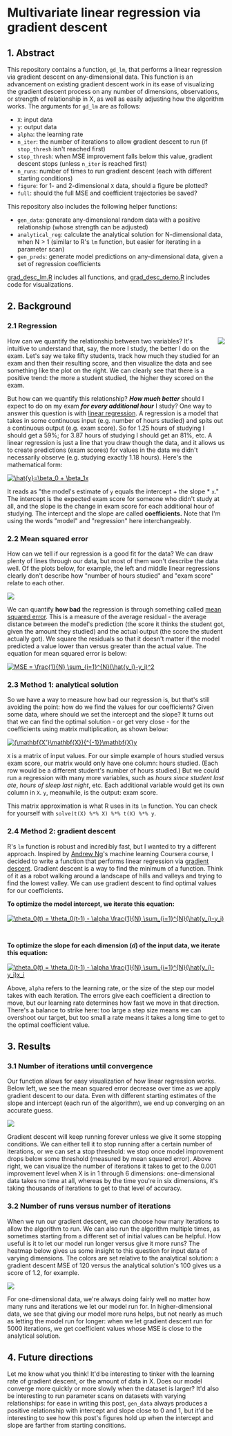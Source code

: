# Multivariate linear regression via gradient descent

## 1. Abstract
This repository contains a function, `gd_lm`, that performs a linear regression via gradient descent on any-dimensional data. This function is an advancement on existing gradient descent work in its ease of visualizing the gradient descent process on any number of dimensions, observations, or strength of relationship in X, as well as easily adjusting how the algorithm works. The arguments for `gd_lm` are as follows:
* `X`: input data
* `y`: output data
* `alpha`: the learning rate
* `n_iter`: the number of iterations to allow gradient descent to run (if `stop_thresh` isn't reached first)
* `stop_thresh`: when MSE improvement falls below this value, gradient descent stops (unless `n_iter` is reached first)
* `n_runs`: number of times to run gradient descent (each with different starting conditions)
* `figure`: for 1- and 2-dimensional `X` data, should a figure be plotted?
* `full`: should the full MSE and coefficient trajectories be saved?

This repository also includes the following helper functions:
* `gen_data`: generate any-dimensional random data with a positive relationship (whose strength can be adjusted)
* `analytical_reg`: calculate the analytical solution for N-dimensional data, when N > 1 (similar to R's `lm` function, but easier for iterating in a parameter scan)
* `gen_preds`: generate model predictions on any-dimensional data, given a set of regression coefficients

[grad_desc_lm.R](grad_desc_lm.R) includes all functions, and [grad_desc_demo.R](grad_desc_demo.R) includes code for visualizations.

## 2. Background
### 2.1 Regression
<img align="right" src="https://i.imgur.com/1ltmiKM.png"> How can we quantify the relationship between two variables? It's intuitive to understand that, say, the more I study, the better I do on the exam. Let's say we take fifty students, track how much they studied for an exam and then their resulting score, and then visualize the data and see something like the plot on the right. We can clearly see that there is a positive trend: the more a student studied, the higher they scored on the exam. 

But how can we quantify this relationship? **_How much better_** should I expect to do on my exam **_for every additional hour_** I study? One way to answer this question is with [linear regression](https://en.wikipedia.org/wiki/Linear_regression). A regression is a model that takes in some continuous input (e.g. number of hours studied) and spits out a continuous output (e.g. exam score). So for 1.25 hours of studying I should get a 59%; for 3.87 hours of studying I should get an 81%, etc. A linear regression is just a line that you draw though the data, and it allows us to create predictions (exam scores) for values in the data we didn't necessarily observe (e.g. studying exactly 1.18 hours). Here's the mathematical form:

<a href="https://www.codecogs.com/eqnedit.php?latex=\hat{y}=\beta_0&space;&plus;&space;\beta_1x" target="_blank"><img src="https://latex.codecogs.com/gif.latex?\hat{y}=\beta_0&space;&plus;&space;\beta_1x" title="\hat{y}=\beta_0 + \beta_1x" /></a>

It reads as "the model's estimate of `y` equals the intercept + the slope * `x`." The intercept is the expected exam score for someone who didn't study at all, and the slope is the change in exam score for each additional hour of studying. The intercept and the slope are called **coefficients.** Note that I'm using the words "model" and "regression" here interchangeably.

### 2.2 Mean squared error
How can we tell if our regression is a good fit for the data? We can draw plenty of lines through our data, but most of them won't describe the data well. Of the plots below, for example, the left and middle linear regressions clearly don't describe how "number of hours studied" and "exam score" relate to each other. 

![](https://i.imgur.com/8G5SCBQ.png)

We can quantify **how bad** the regression is through something called [mean squared error](https://en.wikipedia.org/wiki/Mean_squared_error). This is a measure of the average residual - the average distance between the model's prediction (the score it thinks the student got, given the amount they studied) and the actual output (the score the student actually got). We square the residuals so that it doesn't matter if the model predicted a value lower than versus greater than the actual value. The equation for mean squared error is below:

<a href="https://www.codecogs.com/eqnedit.php?latex=MSE&space;=&space;\frac{1}{N}&space;\sum_{i=1}^{N}(\hat{y_i}-y_i)^2" target="_blank"><img src="https://latex.codecogs.com/gif.latex?MSE&space;=&space;\frac{1}{N}&space;\sum_{i=1}^{N}(\hat{y_i}-y_i)^2" title="MSE = \frac{1}{N} \sum_{i=1}^{N}(\hat{y_i}-y_i)^2" /></a>

### 2.3 Method 1: analytical solution
So we have a way to measure how bad our regression is, but that's still avoiding the point: how do we find the values for our coefficients? Given some data, where should we set the intercept and the slope? It turns out that we can find the optimal solution - or get very close - for the coefficients using matrix multiplication, as shown below:

<a href="https://www.codecogs.com/eqnedit.php?latex=(\mathbf{X'}\mathbf{X}){^{-1}}\mathbf{X}y" target="_blank"><img src="https://latex.codecogs.com/gif.latex?(\mathbf{X'}\mathbf{X}){^{-1}}\mathbf{X}y" title="(\mathbf{X'}\mathbf{X}){^{-1}}\mathbf{X}y" /></a>

`X` is a matrix of input values. For our simple example of hours studied versus exam score, our matrix would only have one column: hours studied. (Each row would be a different student's number of hours studied.) But we could run a regression with many more variables, such as *hours since student last ate*, *hours of sleep last night*, etc. Each additional variable would get its own column in `X`. `y`, meanwhile, is the output: exam score.

This matrix approximation is what R uses in its `lm` function. You can check for yourself with `solve(t(X) %*% X) %*% t(X) %*% y`.

### 2.4 Method 2: gradient descent
R's `lm` function is robust and incredibly fast, but I wanted to try a different approach. Inspired by [Andrew Ng](http://www.andrewng.org/)'s machine learning Coursera course, I decided to write a function that performs linear regression via [gradient descent](https://en.wikipedia.org/wiki/Gradient_descent). Gradient descent is a way to find the minimum of a function. Think of it as a robot walking around a landscape of hills and valleys and trying to find the lowest valley. We can use gradient descent to find optimal values for our coefficients. 

**To optimize the model intercept, we iterate this equation:** <br><br>
<a href="https://www.codecogs.com/eqnedit.php?latex=\theta_0(t)&space;=&space;\theta_0(t-1)&space;-&space;\alpha&space;\frac{1}{N}&space;\sum_{i=1}^{N}(\hat{y_i}-y_i)" target="_blank"><img src="https://latex.codecogs.com/gif.latex?\theta_0(t)&space;=&space;\theta_0(t-1)&space;-&space;\alpha&space;\frac{1}{N}&space;\sum_{i=1}^{N}(\hat{y_i}-y_i)" title="\theta_0(t) = \theta_0(t-1) - \alpha \frac{1}{N} \sum_{i=1}^{N}(\hat{y_i}-y_i)" /></a>

<br>

**To optimize the slope for each dimension (*d*) of the input data, we iterate this equation:** <br><br>
<a href="https://www.codecogs.com/eqnedit.php?latex=\theta_0(t)&space;=&space;\theta_0(t-1)&space;-&space;\alpha&space;\frac{1}{N}&space;\sum_{i=1}^{N}(\hat{y_i}-y_i)x_i" target="_blank"><img src="https://latex.codecogs.com/gif.latex?\theta_0(t)&space;=&space;\theta_0(t-1)&space;-&space;\alpha&space;\frac{1}{N}&space;\sum_{i=1}^{N}(\hat{y_i}-y_i)x_i" title="\theta_0(t) = \theta_0(t-1) - \alpha \frac{1}{N} \sum_{i=1}^{N}(\hat{y_i}-y_i)x_i" /></a>

Above, `alpha` refers to the learning rate, or the size of the step our model takes with each iteration. The errors give each coefficient a direction to move, but our learning rate determines how fast we move in that direction. There's a balance to strike here: too large a step size means we can overshoot our target, but too small a rate means it takes a long time to get to the optimal coefficient value.

## 3. Results
### 3.1 Number of iterations until convergence
Our function allows for easy visualization of how linear regression works. Below left, we see the mean squared error decrease over time as we apply gradient descent to our data. Even with different starting estimates of the slope and intercept (each run of the algorithm), we end up converging on an accurate guess.

![](https://i.imgur.com/ZrYHIVq.png)

Gradient descent will keep running forever unless we give it some stopping conditions. We can either tell it to stop running after a certain number of iterations, or we can set a stop threshold: we stop once model improvement drops below some threshold (measured by mean squared error). Above right, we can visualize the number of iterations it takes to get to the 0.001 improvement level when X is in 1 through 6 dimensions: one-dimensional data takes no time at all, whereas by the time you're in six dimensions, it's taking thousands of iterations to get to that level of accuracy.

### 3.2 Number of runs versus number of iterations
When we run our gradient descent, we can choose how many iterations to allow the algorithm to run. We can also run the algorithm multiple times, as sometimes starting from a different set of initial values can be helpful. How useful is it to let our model run longer versus give it more runs? The heatmap below gives us some insight to this question for input data of varying dimensions. The colors are set relative to the analytical solution: a gradient descent MSE of 120 versus the analytical solution's 100 gives us a score of 1.2, for example.

![](https://i.imgur.com/vr20zSQ.png)

For one-dimensional data, we're always doing fairly well no matter how many runs and iterations we let our model run for. In higher-dimensional data, we see that giving our model more runs helps, but not nearly as much as letting the model run for longer: when we let gradient descent run for 5000 iterations, we get coefficient values whose MSE is close to the analytical solution.

## 4. Future directions
Let me know what you think! It'd be interesting to tinker with the learning rate of gradient descent, or the amount of data in X. Does our model converge more quickly or more slowly when the dataset is larger? It'd also be interesting to run parameter scans on datasets with varying relationships: for ease in writing this post, `gen_data` always produces a positive relationship with intercept and slope close to 0 and 1, but it'd be interesting to see how this post's figures hold up when the intercept and slope are farther from starting conditions.
